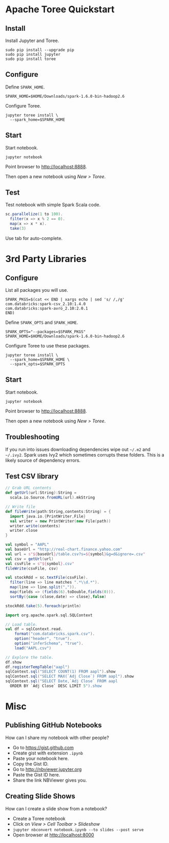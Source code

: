 # Apache Toree Quickstart

## Install

Install Jupyter and Toree.

    sudo pip install --upgrade pip
    sudo pip install jupyter
    sudo pip install toree

## Configure

Define `SPARK_HOME`.

    SPARK_HOME=$HOME/Downloads/spark-1.6.0-bin-hadoop2.6

Configure Toree. 

    jupyter toree install \
      --spark_home=$SPARK_HOME

## Start

Start notebook.

    jupyter notebook

Point browser to <http://localhost:8888>.

Then open a new notebook using *New > Toree*.

## Test

Test notebook with simple Spark Scala code.

```scala
sc.parallelize(1 to 100).
  filter(x => x % 2 == 0).
  map(x => x * x).
  take(3)
```

Use tab for auto-complete.

# 3rd Party Libraries

## Configure

List all packages you will use.

    SPARK_PKGS=$(cat << END | xargs echo | sed 's/ /,/g'
    com.databricks:spark-csv_2.10:1.4.0
    com.databricks:spark-avro_2.10:2.0.1
    END)

Define `SPARK_OPTS` and `SPARK_HOME`.

    SPARK_OPTS="--packages=$SPARK_PKGS"
    SPARK_HOME=$HOME/Downloads/spark-1.6.0-bin-hadoop2.6

Configure Toree to use these packages.

    jupyter toree install \
      --spark_home=$SPARK_HOME \
      --spark_opts=$SPARK_OPTS

## Start

Start notebook.

    jupyter notebook

Point browser to <http://localhost:8888>.

Then open a new notebook using *New > Toree*.

## Troubleshooting

If you run into issues downloading dependencies wipe out `~/.m2` and
`~/.ivy2`. Spark uses Ivy2 which sometimes corrupts these folders.
This is a likely source of dependency errors.

## Test CSV library

```scala
// Grab URL contents
def getUrl(url:String):String = 
  scala.io.Source.fromURL(url).mkString

// Write file
def fileWrite(path:String,contents:String) = {
  import java.io.{PrintWriter,File}
  val writer = new PrintWriter(new File(path))
  writer.write(contents)
  writer.close
}

val symbol = "AAPL"
val baseUrl = "http://real-chart.finance.yahoo.com"
val url = s"${baseUrl}/table.csv?s=${symbol}&g=d&ignore=.csv"
val csv = getUrl(url)
val csvFile = s"${symbol}.csv"
fileWrite(csvFile, csv)

val stockRdd = sc.textFile(csvFile).
  filter(line => line matches ".*\\d.*").
  map(line => line.split(",")).
  map(fields => (fields(6).toDouble,fields(0))).
  sortBy({case (close,date) => close},false)

stockRdd.take(5).foreach(println)

import org.apache.spark.sql.SQLContext

// Load table.
val df = sqlContext.read.
    format("com.databricks.spark.csv").
    option("header", "true").
    option("inferSchema", "true").
    load("AAPL.csv")

// Explore the table.
df.show
df.registerTempTable("aapl")
sqlContext.sql("SELECT COUNT(1) FROM aapl").show
sqlContext.sql("SELECT MAX(`Adj Close`) FROM aapl").show
sqlContext.sql("SELECT Date,`Adj Close` FROM aapl 
  ORDER BY `Adj Close` DESC LIMIT 5").show
```

# Misc

## Publishing GitHub Notebooks

How can I share my notebook with other people?

- Go to <https://gist.github.com>
- Create gist with extension `.ipynb`
- Paste your notebook here.
- Copy the Gist ID.
- Go to <http://nbviewer.jupyter.org>
- Paste the Gist ID here.
- Share the link NBViewer gives you.

## Creating Slide Shows

How can I create a slide show from a notebook?

- Create a Toree notebook
- Click on *View > Cell Toolbar > Slideshow*
- `jupyter nbconvert notebook.ipynb --to slides --post serve`
- Open browser at <http://localhost:8000>





